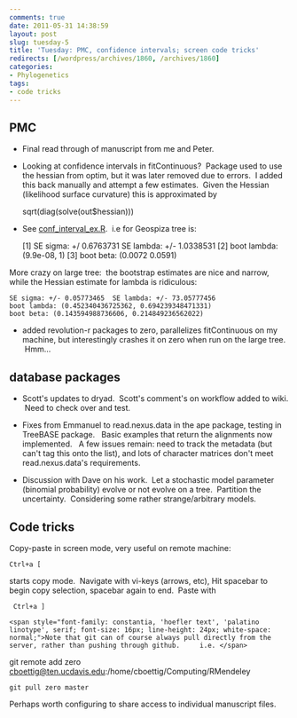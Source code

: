```yaml
---
comments: true
date: 2011-05-31 14:38:59
layout: post
slug: tuesday-5
title: 'Tuesday: PMC, confidence intervals; screen code tricks'
redirects: [/wordpress/archives/1860, /archives/1860]
categories:
- Phylogenetics
tags:
- code tricks
---
```


## PMC





	
  * Final read through of manuscript from me and Peter.

	
  * Looking at confidence intervals in fitContinuous?  Package used to use the hessian from optim, but it was later removed due to errors.  I added this back manually and attempt a few estimates.  Given the Hessian (likelihood surface curvature) this is approximated by



    
    sqrt(diag(solve(out$hessian)))





	
  * See [conf_interval_ex.R](https://github.com/cboettig/pmc/blob/64a9da6ee949cc04349580ed9e750296841af59a/demos/conf_interval_ex.R).  i.e for Geospiza tree is:



    
    [1] SE sigma: +/ 0.6763731 SE lambda: +/- 1.0338531
    [2] boot lambda: (9.9e-08, 1)
    [3] boot beta: (0.0072 0.0591)


More crazy on large tree:  the bootstrap estimates are nice and narrow, while the Hessian estimate for lambda is ridiculous:

    
    SE sigma: +/- 0.05773465  SE lambda: +/- 73.05777456
    boot lambda: (0.452340436725362, 0.694239348471331)
    boot beta: (0.143594988736606, 0.214849236562022)





	
  * added revolution-r packages to zero, parallelizes fitContinuous on my machine, but interestingly crashes it on zero when run on the large tree.  Hmm...




## database packages





	
  * Scott's updates to dryad.  Scott's comment's on workflow added to wiki.  Need to check over and test.

	
  * Fixes from Emmanuel to read.nexus.data in the ape package, testing in TreeBASE package.   Basic examples that return the alignments now implemented.   A few issues remain: need to track the metadata (but can't tag this onto the list), and lots of character matrices don't meet read.nexus.data's requirements.

	
  * Discussion with Dave on his work.  Let a stochastic model parameter (binomial probability) evolve or not evolve on a tree.  Partition the uncertainty.  Considering some rather strange/arbitrary models.




## Code tricks


Copy-paste in screen mode, very useful on remote machine:

    
    Ctrl+a [


starts copy mode.  Navigate with vi-keys (arrows, etc), Hit spacebar to begin copy selection, spacebar again to end.  Paste with

    
     Ctrl+a ]
    
    <span style="font-family: constantia, 'hoefler text', 'palatino linotype', serif; font-size: 16px; line-height: 24px; white-space: normal;">Note that git can of course always pull directly from the server, rather than pushing through github.     i.e. </span>


git remote add zero cboettig@ten.ucdavis.edu:/home/cboettig/Computing/RMendeley

    
    git pull zero master


Perhaps worth configuring to share access to individual manuscript files.
